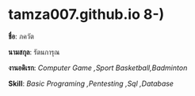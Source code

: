 # tamza007.github.io 8-)
 
**ชื่อ**: ภควัต 

**นามสกุล**: รัตนการุณ

**งานอดิเรก**: *Computer Game ,Sport Basketball,Badminton*

**Skill**: *Basic Programing ,Pentesting ,Sql ,Database*
